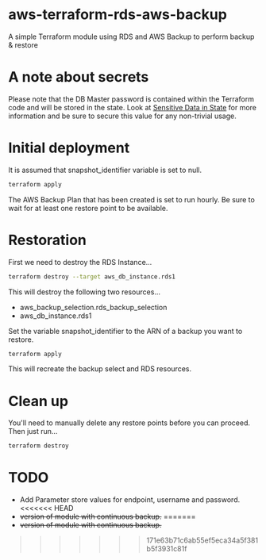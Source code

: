 # aws-terraform-rds-aws-backup
A simple Terraform module using RDS and AWS Backup to perform backup &amp; restore

# A note about secrets

Please note that the DB Master password is contained within the Terraform code and will be stored in the state. Look at [Sensitive Data in State](https://developer.hashicorp.com/terraform/language/state/sensitive-data) for more information and be sure to secure this value for any non-trivial usage.

# Initial deployment

It is assumed that snapshot_identifier variable is set to null.

```bash
terraform apply
```

The AWS Backup Plan that has been created is set to run hourly. Be sure to wait for at least one restore point to be available.

# Restoration

First we need to destroy the RDS Instance...

```bash
terraform destroy --target aws_db_instance.rds1
````

This will destroy the following two resources...

* aws_backup_selection.rds_backup_selection
* aws_db_instance.rds1

Set the variable snapshot_identifier to the ARN of a backup you want to restore.

```bash
terraform apply
```

This will recreate the backup select and RDS resources.

# Clean up

You'll need to manually delete any restore points before you can proceed. Then just run...

```bash
terraform destroy
```

# TODO

* Add Parameter store values for endpoint, username and password.
<<<<<<< HEAD
* ~~version of module with continuous backup.~~
=======
* ~~version of module with continuous backup.~~
>>>>>>> 171e63b71c6ab55ef5eca34a5f381b5f3931c81f
